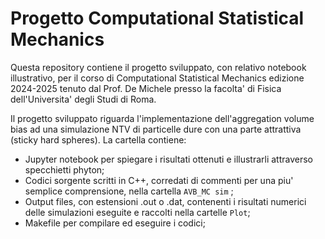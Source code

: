 # Progetto Computational Statistical Mechanics

Questa repository contiene il progetto sviluppato, con relativo notebook illustrativo, per il corso di Computational Statistical Mechanics edizione 2024-2025 tenuto dal Prof. De Michele presso la facolta' di Fisica dell'Universita' degli Studi di Roma.

Il progetto sviluppato riguarda l'implementazione dell'aggregation volume bias ad una simulazione NTV di particelle dure con una parte attrattiva (sticky hard spheres).
La cartella contiene:
- Jupyter notebook per spiegare i risultati ottenuti e illustrarli attraverso specchietti phyton;
- Codici sorgente scritti in C++, corredati di commenti per una piu' semplice comprensione, nella cartella `AVB_MC sim` ;
- Output files, con estensioni .out o .dat, contenenti i risultati numerici delle simulazioni eseguite e raccolti nella cartelle `Plot`;
- Makefile per compilare ed eseguire i codici;
